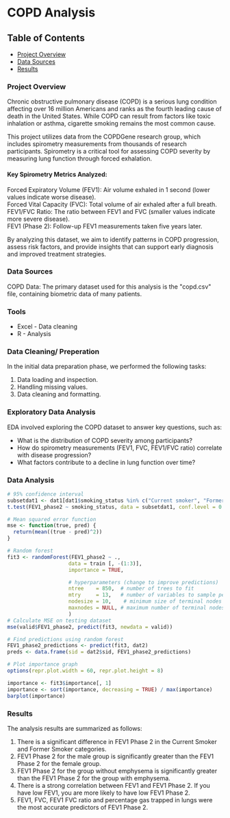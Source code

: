 # COPD Analysis

## Table of Contents
- [Project Overview](#project-overview)
- [Data Sources](#data-sources)
- [Results](#results)

### Project Overview
Chronic obstructive pulmonary disease (COPD) is a serious lung condition affecting over 16 million Americans and ranks as the fourth leading cause of death in the United States. While COPD can result from factors like toxic inhalation or asthma, cigarette smoking remains the most common cause.

This project utilizes data from the COPDGene research group, which includes spirometry measurements from thousands of research participants. Spirometry is a critical tool for assessing COPD severity by measuring lung function through forced exhalation.

#### Key Spirometry Metrics Analyzed:
Forced Expiratory Volume (FEV1): Air volume exhaled in 1 second (lower values indicate worse disease).  
Forced Vital Capacity (FVC): Total volume of air exhaled after a full breath.  
FEV1/FVC Ratio: The ratio between FEV1 and FVC (smaller values indicate more severe disease).  
FEV1 (Phase 2): Follow-up FEV1 measurements taken five years later.  

By analyzing this dataset, we aim to identify patterns in COPD progression, assess risk factors, and provide insights that can support early diagnosis and improved treatment strategies.


### Data Sources
COPD Data: The primary dataset used for this analysis is the "copd.csv" file, containing biometric data of many patients. 

### Tools
- Excel - Data cleaning
- R - Analysis

### Data Cleaning/ Preperation
In the initial data preparation phase, we performed the following tasks:

1. Data loading and inspection.  
2. Handling missing values.  
3. Data cleaning and formatting.

### Exploratory Data Analysis

EDA involved exploring the COPD dataset to answer key questions, such as:  

- What is the distribution of COPD severity among participants?  
- How do spirometry measurements (FEV1, FVC, FEV1/FVC ratio) correlate with disease progression?  
- What factors contribute to a decline in lung function over time?

### Data Analysis

``` R
# 95% confidence interval
subsetdat1 <- dat1[dat1$smoking_status %in% c("Current smoker", "Former smoker"), ]
t.test(FEV1_phase2 ~ smoking_status, data = subsetdat1, conf.level = 0.95)

# Mean squared error function
mse <- function(true, pred) {
  return(mean((true - pred)^2))
}

# Random forest
fit3 <- randomForest(FEV1_phase2 ~ .,
                    data = train [, -(1:3)],
                    importance = TRUE,

                    # hyperparameters (change to improve predictions)
                    ntree    = 850,  # number of trees to fit
                    mtry     = 13,   # number of variables to sample per tree
                    nodesize = 10,    # minimum size of terminal nodes
                    maxnodes = NULL, # maximum number of terminal nodes a tree can have
                    )
# Calculate MSE on testing dataset
mse(valid$FEV1_phase2, predict(fit3, newdata = valid))

# Find predictions using random forest
FEV1_phase2_predictions <- predict(fit3, dat2)
preds <- data.frame(sid = dat2$sid, FEV1_phase2_predictions)

# Plot importance graph
options(repr.plot.width = 60, repr.plot.height = 8)

importance <- fit3$importance[, 1]
importance <- sort(importance, decreasing = TRUE) / max(importance)
barplot(importance)

```

### Results
The analysis results are summarized as follows:
1. There is a significant difference in FEV1 Phase 2 in the Current Smoker and Former Smoker categories.
2. FEV1 Phase 2 for the male group is significantly greater than the FEV1 Phase 2 for the female group.
3. FEV1 Phase 2 for the group without emphysema is significantly greater than the FEV1 Phase 2 for the group with emphysema.
4. There is a strong correlation between FEV1 and FEV1 Phase 2. If you have low FEV1, you are more likely to have low FEV1 Phase 2.
5. FEV1, FVC, FEV1 FVC ratio and percentage gas trapped in lungs were the most accurate predictors of FEV1 Phase 2.


   










